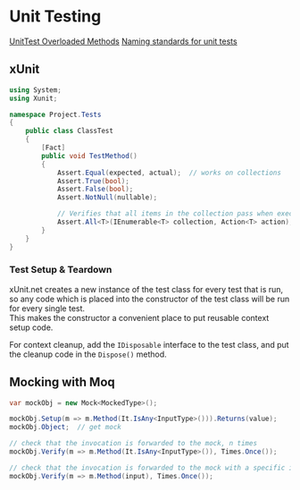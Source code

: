 # Unit Testing

[UnitTest Overloaded Methods](https://stackoverflow.com/a/5666591/8319610)
[Naming standards for unit tests](https://osherove.com/blog/2005/4/3/naming-standards-for-unit-tests.html)

## xUnit

```cs
using System;
using Xunit;

namespace Project.Tests
{
    public class ClassTest
    {
        [Fact]
        public void TestMethod()
        {
            Assert.Equal(expected, actual);  // works on collections
            Assert.True(bool);
            Assert.False(bool);
            Assert.NotNull(nullable);

            // Verifies that all items in the collection pass when executed against action
            Assert.All<T>(IEnumerable<T> collection, Action<T> action);
        }
    }
}
```

### Test Setup & Teardown

xUnit.net creates a new instance of the test class for every test that is run, so any code which is placed into the constructor of the test class will be run for every single test.  
This makes the constructor a convenient place to put reusable context setup code.

For context cleanup, add the `IDisposable` interface to the test class, and put the cleanup code in the `Dispose()` method.

## Mocking with Moq

```cs
var mockObj = new Mock<MockedType>();

mockObj.Setup(m => m.Method(It.IsAny<InputType>())).Returns(value);
mockObj.Object;  // get mock

// check that the invocation is forwarded to the mock, n times
mockObj.Verify(m => m.Method(It.IsAny<InputType>()), Times.Once());

// check that the invocation is forwarded to the mock with a specific input
mockObj.Verify(m => m.Method(input), Times.Once());
```